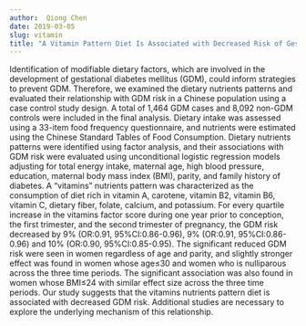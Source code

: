 ```yaml
---
author:  Qiong Chen
date: 2019-03-05
slug: vitamin
title: "A Vitamin Pattern Diet Is Associated with Decreased Risk of Gestational Diabetes Mellitus in Chinese Women: Results from a Case Control Study in Taiyuan, China."
---
```


Identification of modifiable dietary factors, which are involved in the development of gestational diabetes mellitus (GDM), could inform strategies to prevent GDM. Therefore, we examined the dietary nutrients patterns and evaluated their relationship with GDM risk in a Chinese population using a case control study design. A total of 1,464 GDM cases and 8,092 non-GDM controls were included in the final analysis. Dietary intake was assessed using a 33-item food frequency questionnaire, and nutrients were estimated using the Chinese Standard Tables of Food Consumption. Dietary nutrients patterns were identified using factor analysis, and their associations with GDM risk were evaluated using unconditional logistic regression models adjusting for total energy intake, maternal age, high blood pressure, education, maternal body mass index (BMI), parity, and family history of diabetes. A “vitamins” nutrients pattern was characterized as the consumption of diet rich in vitamin A, carotene, vitamin B2, vitamin B6, vitamin C, dietary fiber, folate, calcium, and potassium. For every quartile increase in the vitamins factor score during one year prior to conception, the first trimester, and the second trimester of pregnancy, the GDM risk decreased by 9% (OR:0.91, 95%CI:0.86-0.96), 9% (OR:0.91, 95%CI:0.86-0.96) and 10% (OR:0.90, 95%CI:0.85-0.95). The significant reduced GDM risk were seen in women regardless of age and parity, and slightly stronger effect was found in women whose age≤30 and women who is nulliparous across the three time periods. The significant association was also found in women whose BMI≤24 with similar effect size across the three time periods. Our study suggests that the vitamins nutrients pattern diet is associated with decreased GDM risk. Additional studies are necessary to explore the underlying mechanism of this relationship.